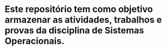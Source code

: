 # Este repositório tem como objetivo armazenar as atividades, trabalhos e provas da disciplina de Sistemas Operacionais.
